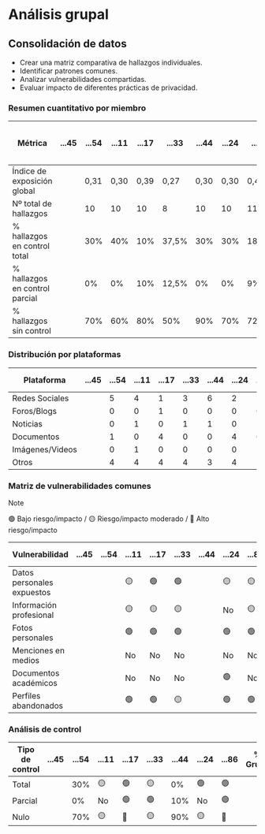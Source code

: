 

# Análisis grupal

## Consolidación de datos

- Crear una matriz comparativa de hallazgos individuales.
- Identificar patrones comunes.
- Analizar vulnerabilidades compartidas.
- Evaluar impacto de diferentes prácticas de privacidad.

### Resumen cuantitativo por miembro

<div align=center>

| Métrica                        | ...45 | ...54 | ...11 | ...17 | ...33 | ...44 | ...24 | ...86 | Patrón grupal<br>(Media y desviación) |
|--------------------------------|-------|-------|-------|-------|-------|-------|-------|-------|---------------------------------------|
| Índice de exposición global    |       |   0,31    | 0,30  | 0,39  | 0,27  | 0,30  | 0,30  | 0,41  |                                       |
| Nº total de hallazgos          |       |   10    | 10    | 10    |   8   | 10    |  10   | 11    |                                       |
| % hallazgos en control total   |       |  30%     | 40%   | 10%   | 37,5% | 30%   | 30%   | 18,2% |                                       |
| % hallazgos en control parcial |       |   0%    | 0%    | 10%   | 12,5% | 0%    |  0%   | 9%    |                                       |
| % hallazgos sin control        |       |   70%  | 60%   | 80%   |  50%  | 90%   | 70%   | 72,3% |                                       |

</div>

### Distribución por plataformas

<div align=center>

| Plataforma      | ...45 | ...54 | ...11 | ...17 | ...33 | ...44 | ...24 | ...86 | Total grupo |
|-----------------|-------|-------|-------|-------|-------|-------|-------|-------|-------------|
| Redes Sociales  |       |   5   | 4     | 1     | 3     | 6     | 2     | 7     |             |
| Foros/Blogs     |       |   0   | 0     | 1     | 0     | 0     | 0     | 0     |             |
| Noticias        |       |   0   | 1     | 0     | 1     | 1     | 0     | 1     |             |
| Documentos      |       |  1    | 0     | 4     | 0     | 0     | 4     | 0     |             |
| Imágenes/Videos |       |  0    | 1     | 0     | 0     | 0     | 0     | 1     |             |
| Otros           |       |  4    | 4     | 4     | 4     | 3     | 4     | 2     |             |

</div>

### Matriz de vulnerabilidades comunes

> [!NOTE]  
> 🟢 Bajo riesgo/impacto / 🟡 Riesgo/impacto moderado / 🔴 Alto riesgo/impacto

<div align=center>

| Vulnerabilidad             | ...45 | ...54 | ...11 | ...17 | ...33 | ...44 | ...24 | ...86 | % Grupo | Riesgo medio |
|----------------------------|-------|-------|-------|-------|-------|-------|-------|-------|---------|--------------|
| Datos personales expuestos |       |       | 🟡    | 🟢   |   🟢 |        |   🟡 |  🟡   |         |              |
| Información profesional    |       |       | 🟡    | 🟡    |   🟡 |       |  No   |   🟡 |         |              |
| Fotos personales           |       |       | 🟢    |   🟢  |   🟢 |       |    🟢 |  🟢  |         |              |
| Menciones en medios        |       |       | No    |  No    |    No|       |   No  |   No  |         |              |
| Documentos académicos      |       |       | No    |  No    |   No |       |   🟢  |   No  |         |              |
| Perfiles abandonados       |       |       | 🟢    |  🟢    |  🟡  |       |  🟢  |  🟢  |         |              |

</div>

### Análisis de control

<div align=center>

| Tipo de control | ...45 | ...54 | ...11 | ...17 | ...33 | ...44 | ...24 | ...86 | % Grupo | Riesgo promedio |
|-----------------|-------|-------|-------|-------|-------|-------|-------|-------|---------|-----------------|
| Total           |       |  30%    | 🟡   | 🟢   | 🟡   | 0%    | 🟢   | 🟢   |         |                 |
| Parcial         |       |   0%   | No    | 🟢   | 🟢   | 10%   | No    |  🟢   |         |                 |
| Nulo            |       |  70%    | 🟡   | 🔴   | 🟡   | 90%   | 🟡   |🔴    |         |                 |

</div>
